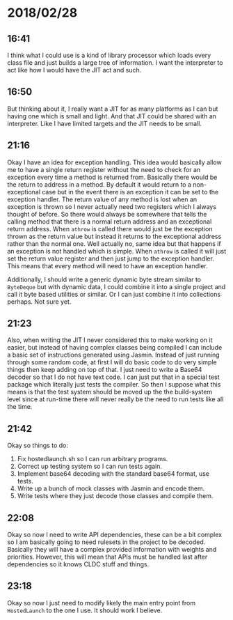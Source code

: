 # 2018/02/28

## 16:41

I think what I could use is a kind of library processor which loads every
class file and just builds a large tree of information. I want the
interpreter to act like how I would have the JIT act and such.

## 16:50

But thinking about it, I really want a JIT for as many platforms as I can but
having one which is small and light. And that JIT could be shared with an
interpreter. Like I have limited targets and the JIT needs to be small.

## 21:16

Okay I have an idea for exception handling. This idea would basically allow me
to have a single return register without the need to check for an exception
every time a method is returned from. Basically there would be the return to
address in a method. By default it would return to a non-exceptional case but
in the event there is an exception it can be set to the exception handler.
The return value of any method is lost when an exception is thrown so I never
actually need two registers which I always thought of before. So there would
always be somewhere that tells the calling method that there is a normal
return address and an exceptional return address. When `athrow` is called
there would just be the exception thrown as the return value but instead it
returns to the exceptional address rather than the normal one. Well actually
no, same idea but that happens if an exception is not handled which is
simple. When `athrow` is called it will just set the return value register
and then just jump to the exception handler. This means that every method
will need to have an exception handler.

Additionally, I should write a generic dynamic byte stream similar to
`ByteDeque` but with dynamic data, I could combine it into a single project
and call it byte based utilities or similar. Or I can just combine it into
collections perhaps. Not sure yet.

## 21:23

Also, when writing the JIT I never considered this to make working on it
easier, but instead of having complex classes being compiled I can include
a basic set of instructions generated using Jasmin. Instead of just running
through some random code, at first I will do basic code to do very simple
things then keep adding on top of that. I just need to write a Base64 decoder
so that I do not have text code. I can just put that in a special test package
which literally just tests the compiler. So then I suppose what this means is
that the test system should be moved up the the build-system level since at
run-time there will never really be the need to run tests like all the time.

## 21:42

Okay so things to do:

 1. Fix hostedlaunch.sh so I can run arbitrary programs.
 2. Correct up testing system so I can run tests again.
 3. Implement base64 decoding with the standard base64 format, use tests.
 4. Write up a bunch of mock classes with Jasmin and encode them.
 5. Write tests where they just decode those classes and compile them.

## 22:08

Okay so now I need to write API dependencies, these can be a bit complex
so I am basically going to need rulesets in the project to be decoded.
Basically they will have a complex provided information with weights
and priorities. However, this will mean that APIs must be handled last
after dependencies so it knows CLDC stuff and things.

## 23:18

Okay so now I just need to modify likely the main entry point from
`HostedLaunch` to the one I use. It should work I believe.
